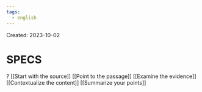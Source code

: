 ```yaml
---
tags:
  - english
---
```

Created: 2023-10-02

# SPECS
?
[[Start with the source]]
[[Point to the passage]]
[[Examine the evidence]]
[[Contextualize the content]]
[[Summarize your points]]
<!--SR:!2024-01-27,71,250-->

